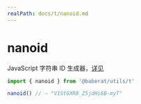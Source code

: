 ```yaml
---
realPath: docs/t/nanoid.md
---
```

# nanoid

JavaScript 字符串 ID 生成器，[详见](https://www.npmjs.com/package/nanoid)

```ts
import { nanoid } from '@baberat/utils/t'

nanoid() // ⇨ "V1StGXR8_Z5jdHi6B-myT"
```
